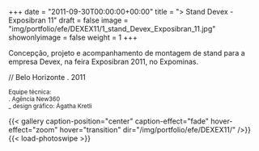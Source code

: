 +++
date = "2011-09-30T00:00:00+00:00"
title = "> Stand Devex - Exposibran 11"
draft = false
image = "img/portfolio/efe/DEXEX11/1_stand_Devex_Exposibran_11.jpg"
showonlyimage = false
weight = 1
+++

<!--more-->

Concepção, projeto e acompanhamento de montagem de stand para a empresa Devex, na feira Exposibran 2011, no Expominas.

// Belo Horizonte . 2011

<small>Equipe técnica:<br>
  . Agência New360<br>
  _ design gráfico: Ágatha Kretli<br></small>

{{< gallery caption-position="center" caption-effect="fade" hover-effect="zoom" hover="transition" dir="/img/portfolio/efe/DEXEX11/" />}} {{< load-photoswipe >}}
